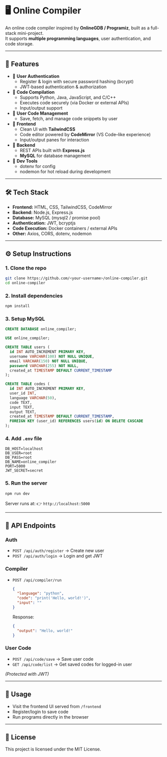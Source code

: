 # 🖥️ Online Compiler

An online code compiler inspired by **OnlineGDB / Programiz**, built as a full-stack mini-project.  
It supports **multiple programming languages**, user authentication, and code storage.

---

## 📌 Features

- 🔹 **User Authentication**
  - Register & login with secure password hashing (bcrypt)
  - JWT-based authentication & authorization
- 🔹 **Code Compilation**
  - Supports Python, Java, JavaScript, and C/C++
  - Executes code securely (via Docker or external APIs)
  - Input/output support
- 🔹 **User Code Management**
  - Save, fetch, and manage code snippets by user
- 🔹 **Frontend**
  - Clean UI with **TailwindCSS**
  - Code editor powered by **CodeMirror** (VS Code–like experience)
  - Input/output panes for interaction
- 🔹 **Backend**
  - REST APIs built with **Express.js**
  - **MySQL** for database management
- 🔹 **Dev Tools**
  - dotenv for config
  - nodemon for hot reload during development

---

## 🛠️ Tech Stack

- **Frontend:** HTML, CSS, TailwindCSS, CodeMirror
- **Backend:** Node.js, Express.js
- **Database:** MySQL (mysql2 / promise pool)
- **Authentication:** JWT, bcryptjs
- **Code Execution:** Docker containers / external APIs
- **Other:** Axios, CORS, dotenv, nodemon

---

## ⚙️ Setup Instructions

### 1. Clone the repo

```bash
git clone https://github.com/<your-username>/online-compiler.git
cd online-compiler
```

### 2. Install dependencies

```bash
npm install
```

### 3. Setup MySQL

```sql
CREATE DATABASE online_compiler;

USE online_compiler;

CREATE TABLE users (
  id INT AUTO_INCREMENT PRIMARY KEY,
  username VARCHAR(100) NOT NULL UNIQUE,
  email VARCHAR(150) NOT NULL UNIQUE,
  password VARCHAR(255) NOT NULL,
  created_at TIMESTAMP DEFAULT CURRENT_TIMESTAMP
);

CREATE TABLE codes (
  id INT AUTO_INCREMENT PRIMARY KEY,
  user_id INT,
  language VARCHAR(50),
  code TEXT,
  input TEXT,
  output TEXT,
  created_at TIMESTAMP DEFAULT CURRENT_TIMESTAMP,
  FOREIGN KEY (user_id) REFERENCES users(id) ON DELETE CASCADE
);
```

### 4. Add `.env` file

```
DB_HOST=localhost
DB_USER=root
DB_PASS=root
DB_NAME=online_compiler
PORT=5000
JWT_SECRET=secret
```

### 5. Run the server

```bash
npm run dev
```

Server runs at:
👉 `http://localhost:5000`

---

## 🔑 API Endpoints

### Auth

- `POST /api/auth/register` → Create new user
- `POST /api/auth/login` → Login and get JWT

### Compiler

- `POST /api/compiler/run`

  ```json
  {
    "language": "python",
    "code": "print('Hello, world!')",
    "input": ""
  }
  ```

  Response:

  ```json
  {
    "output": "Hello, world!"
  }
  ```

### User Code

- `POST /api/code/save` → Save user code
- `GET /api/code/list` → Get saved codes for logged-in user

_(Protected with JWT)_

---

## 🚀 Usage

- Visit the frontend UI served from `/frontend`
- Register/login to save code
- Run programs directly in the browser

---

## 📜 License

This project is licensed under the MIT License.
